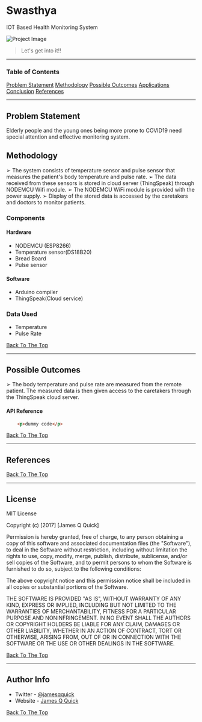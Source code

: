 # Swasthya
IOT Based Health Monitoring System

![Project Image](project-image-url)

> Let's get into it!!

---

### Table of Contents

   [Problem Statement](#problem-statement)
   [Methodology](#Methodology)
   [Possible Outcomes](#Possible-outcomes)
   [Applications](#Applications)
   [Conclusion](#Conclusion)
   [References](#references)
   
---

## Problem Statement

Elderly people and the young ones being more prone to COVID19 need special attention and effective monitoring system.


## Methodology

➢ The system consists of temperature sensor and pulse sensor that measures
the patient's body temperature and pulse rate.
➢ The data received from these sensors is stored in cloud server (ThingSpeak)
through NODEMCU Wifi module.
➢ The NODEMCU WiFi module is provided with the power supply.
➢ Display of the stored data is accessed by the caretakers and doctors to monitor
patients.


### Components
#### Hardware

- NODEMCU (ESP8266)
- Temperature sensor(DS18B20)
- Bread Board
- Pulse sensor

#### Software

- Arduino compiler
- ThingSpeak(Cloud service)

### Data Used
- Temperature
- Pulse Rate

[Back To The Top](#swasthya)

---

## Possible Outcomes
➢ The body temperature and pulse rate are measured from the
remote patient. The measured data is then given access to the
caretakers through the ThingSpeak cloud server.


#### API Reference

```html
    <p>dummy code</p>
```
[Back To The Top](#read-me-template)

---

## References
[Back To The Top](#read-me-template)

---

## License

MIT License

Copyright (c) [2017] [James Q Quick]

Permission is hereby granted, free of charge, to any person obtaining a copy
of this software and associated documentation files (the "Software"), to deal
in the Software without restriction, including without limitation the rights
to use, copy, modify, merge, publish, distribute, sublicense, and/or sell
copies of the Software, and to permit persons to whom the Software is
furnished to do so, subject to the following conditions:

The above copyright notice and this permission notice shall be included in all
copies or substantial portions of the Software.

THE SOFTWARE IS PROVIDED "AS IS", WITHOUT WARRANTY OF ANY KIND, EXPRESS OR
IMPLIED, INCLUDING BUT NOT LIMITED TO THE WARRANTIES OF MERCHANTABILITY,
FITNESS FOR A PARTICULAR PURPOSE AND NONINFRINGEMENT. IN NO EVENT SHALL THE
AUTHORS OR COPYRIGHT HOLDERS BE LIABLE FOR ANY CLAIM, DAMAGES OR OTHER
LIABILITY, WHETHER IN AN ACTION OF CONTRACT, TORT OR OTHERWISE, ARISING FROM,
OUT OF OR IN CONNECTION WITH THE SOFTWARE OR THE USE OR OTHER DEALINGS IN THE
SOFTWARE.

[Back To The Top](#read-me-template)

---

## Author Info

- Twitter - [@jamesqquick](https://twitter.com/jamesqquick)
- Website - [James Q Quick](https://jamesqquick.com)

[Back To The Top](#read-me-template)
